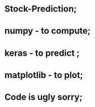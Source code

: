# Stock-Prediction;
# numpy - to compute;
# keras - to predict ;
# matplotlib - to plot;
# Code is ugly sorry;
